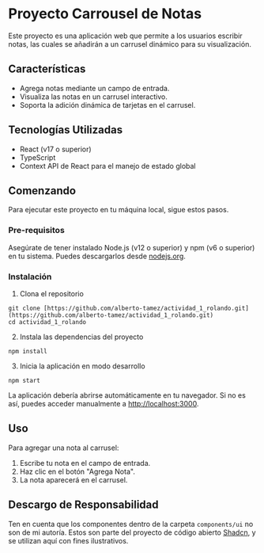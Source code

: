 
# Proyecto Carrousel de Notas

Este proyecto es una aplicación web que permite a los usuarios escribir notas, las cuales se añadirán a un carrusel dinámico para su visualización.

## Características

- Agrega notas mediante un campo de entrada.
- Visualiza las notas en un carrusel interactivo.
- Soporta la adición dinámica de tarjetas en el carrusel.

## Tecnologías Utilizadas

- React (v17 o superior)
- TypeScript
- Context API de React para el manejo de estado global

## Comenzando

Para ejecutar este proyecto en tu máquina local, sigue estos pasos.

### Pre-requisitos

Asegúrate de tener instalado Node.js (v12 o superior) y npm (v6 o superior) en tu sistema. Puedes descargarlos desde [nodejs.org](https://nodejs.org).

### Instalación

1. Clona el repositorio

```
git clone [https://github.com/alberto-tamez/actividad_1_rolando.git](https://github.com/alberto-tamez/actividad_1_rolando.git)
cd actividad_1_rolando
```

2. Instala las dependencias del proyecto

```
npm install
```

3. Inicia la aplicación en modo desarrollo

```
npm start
```

La aplicación debería abrirse automáticamente en tu navegador. Si no es así, puedes acceder manualmente a [http://localhost:3000](http://localhost:3000).

## Uso

Para agregar una nota al carrusel:

1. Escribe tu nota en el campo de entrada.
2. Haz clic en el botón "Agrega Nota".
3. La nota aparecerá en el carrusel.

## Descargo de Responsabilidad

Ten en cuenta que los componentes dentro de la carpeta `components/ui` no son de mi autoría. Estos son parte del proyecto de código abierto [Shadcn](https://github.com/shadcn), y se utilizan aquí con fines ilustrativos.



